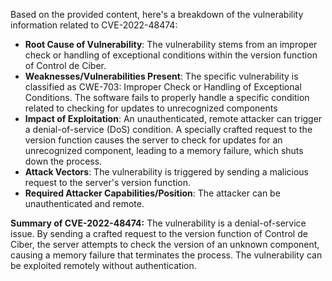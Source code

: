 Based on the provided content, here's a breakdown of the vulnerability information related to CVE-2022-48474:

*   **Root Cause of Vulnerability**: The vulnerability stems from an improper check or handling of exceptional conditions within the version function of Control de Ciber.
*   **Weaknesses/Vulnerabilities Present**: The specific vulnerability is classified as CWE-703: Improper Check or Handling of Exceptional Conditions. The software fails to properly handle a specific condition related to checking for updates to unrecognized components
*   **Impact of Exploitation**: An unauthenticated, remote attacker can trigger a denial-of-service (DoS) condition. A specially crafted request to the version function causes the server to check for updates for an unrecognized component, leading to a memory failure, which shuts down the process.
*   **Attack Vectors**: The vulnerability is triggered by sending a malicious request to the server's version function.
*   **Required Attacker Capabilities/Position**: The attacker can be unauthenticated and remote.

**Summary of CVE-2022-48474:**
The vulnerability is a denial-of-service issue. By sending a crafted request to the version function of Control de Ciber, the server attempts to check the version of an unknown component, causing a memory failure that terminates the process. The vulnerability can be exploited remotely without authentication.
